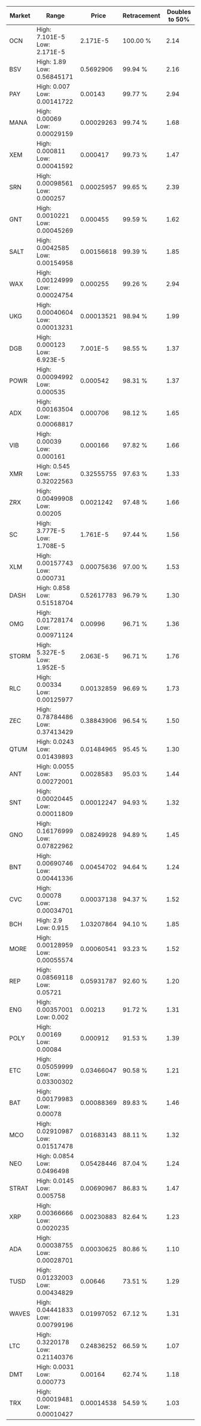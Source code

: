 | Market | Range | Price| Retracement | Doubles to 50% |
| --- | --- | --- | --- | --- |
| OCN | High: 7.101E-5<br />Low: 2.171E-5 | 2.171E-5 | 100.00 % | 2.14 |
| BSV | High: 1.89<br />Low: 0.56845171 | 0.5692906 | 99.94 % | 2.16 |
| PAY | High: 0.007<br />Low: 0.00141722 | 0.00143 | 99.77 % | 2.94 |
| MANA | High: 0.00069<br />Low: 0.00029159 | 0.00029263 | 99.74 % | 1.68 |
| XEM | High: 0.000811<br />Low: 0.00041592 | 0.000417 | 99.73 % | 1.47 |
| SRN | High: 0.00098561<br />Low: 0.000257 | 0.00025957 | 99.65 % | 2.39 |
| GNT | High: 0.0010221<br />Low: 0.00045269 | 0.000455 | 99.59 % | 1.62 |
| SALT | High: 0.0042585<br />Low: 0.00154958 | 0.00156618 | 99.39 % | 1.85 |
| WAX | High: 0.00124999<br />Low: 0.00024754 | 0.000255 | 99.26 % | 2.94 |
| UKG | High: 0.00040604<br />Low: 0.00013231 | 0.00013521 | 98.94 % | 1.99 |
| DGB | High: 0.000123<br />Low: 6.923E-5 | 7.001E-5 | 98.55 % | 1.37 |
| POWR | High: 0.00094992<br />Low: 0.000535 | 0.000542 | 98.31 % | 1.37 |
| ADX | High: 0.00163504<br />Low: 0.00068817 | 0.000706 | 98.12 % | 1.65 |
| VIB | High: 0.00039<br />Low: 0.000161 | 0.000166 | 97.82 % | 1.66 |
| XMR | High: 0.545<br />Low: 0.32022563 | 0.32555755 | 97.63 % | 1.33 |
| ZRX | High: 0.00499908<br />Low: 0.00205 | 0.0021242 | 97.48 % | 1.66 |
| SC | High: 3.777E-5<br />Low: 1.708E-5 | 1.761E-5 | 97.44 % | 1.56 |
| XLM | High: 0.00157743<br />Low: 0.000731 | 0.00075636 | 97.00 % | 1.53 |
| DASH | High: 0.858<br />Low: 0.51518704 | 0.52617783 | 96.79 % | 1.30 |
| OMG | High: 0.01728174<br />Low: 0.00971124 | 0.00996 | 96.71 % | 1.36 |
| STORM | High: 5.327E-5<br />Low: 1.952E-5 | 2.063E-5 | 96.71 % | 1.76 |
| RLC | High: 0.00334<br />Low: 0.00125977 | 0.00132859 | 96.69 % | 1.73 |
| ZEC | High: 0.78784486<br />Low: 0.37413429 | 0.38843906 | 96.54 % | 1.50 |
| QTUM | High: 0.0243<br />Low: 0.01439893 | 0.01484965 | 95.45 % | 1.30 |
| ANT | High: 0.0055<br />Low: 0.00272001 | 0.0028583 | 95.03 % | 1.44 |
| SNT | High: 0.00020445<br />Low: 0.00011809 | 0.00012247 | 94.93 % | 1.32 |
| GNO | High: 0.16176999<br />Low: 0.07822962 | 0.08249928 | 94.89 % | 1.45 |
| BNT | High: 0.00690746<br />Low: 0.00441336 | 0.00454702 | 94.64 % | 1.24 |
| CVC | High: 0.00078<br />Low: 0.00034701 | 0.00037138 | 94.37 % | 1.52 |
| BCH | High: 2.9<br />Low: 0.915 | 1.03207864 | 94.10 % | 1.85 |
| MORE | High: 0.00128959<br />Low: 0.00055574 | 0.00060541 | 93.23 % | 1.52 |
| REP | High: 0.08569118<br />Low: 0.05721 | 0.05931787 | 92.60 % | 1.20 |
| ENG | High: 0.00357001<br />Low: 0.002 | 0.00213 | 91.72 % | 1.31 |
| POLY | High: 0.00169<br />Low: 0.00084 | 0.000912 | 91.53 % | 1.39 |
| ETC | High: 0.05059999<br />Low: 0.03300302 | 0.03466047 | 90.58 % | 1.21 |
| BAT | High: 0.00179983<br />Low: 0.00078 | 0.00088369 | 89.83 % | 1.46 |
| MCO | High: 0.02910987<br />Low: 0.01517478 | 0.01683143 | 88.11 % | 1.32 |
| NEO | High: 0.0854<br />Low: 0.0496498 | 0.05428446 | 87.04 % | 1.24 |
| STRAT | High: 0.0145<br />Low: 0.005758 | 0.00690967 | 86.83 % | 1.47 |
| XRP | High: 0.00366666<br />Low: 0.0020235 | 0.00230883 | 82.64 % | 1.23 |
| ADA | High: 0.00038755<br />Low: 0.00028701 | 0.00030625 | 80.86 % | 1.10 |
| TUSD | High: 0.01232003<br />Low: 0.00434829 | 0.00646 | 73.51 % | 1.29 |
| WAVES | High: 0.04441833<br />Low: 0.00799196 | 0.01997052 | 67.12 % | 1.31 |
| LTC | High: 0.3220178<br />Low: 0.21140376 | 0.24836252 | 66.59 % | 1.07 |
| DMT | High: 0.0031<br />Low: 0.000773 | 0.00164 | 62.74 % | 1.18 |
| TRX | High: 0.00019481<br />Low: 0.00010427 | 0.00014538 | 54.59 % | 1.03 |

